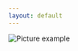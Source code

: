 ```yaml
---
layout: default
---
```

![Picture example](https://raw.githubusercontent.com/kvartirnik/website/gh-pages/images/kvartirnik_photos/10.jpg)



